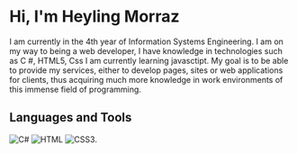 # Hi, I'm Heyling Morraz
I am currently in the 4th year of Information Systems Engineering. I am on my way to being a web developer, I have knowledge in technologies such as C #, HTML5, Css I am currently learning javasctipt. My goal is to be able to provide my services, either to develop pages, sites or web applications for clients, thus acquiring much more knowledge in work environments of this immense field of programming.

## Languages and Tools
![C#](https://img.shields.io/badge/C%20Sharp-239120.svg?style=for-the-badge&logo=C-Sharp&logoColor=white)
![HTML](https://img.shields.io/badge/html5%20-%23E34F26.svg?&style=for-the-badge&logo=html5&logoColor=white)
![CSS3](https://img.shields.io/badge/css3%20-%231572B6.svg?&style=for-the-badge&logo=css3&logoColor=white).



